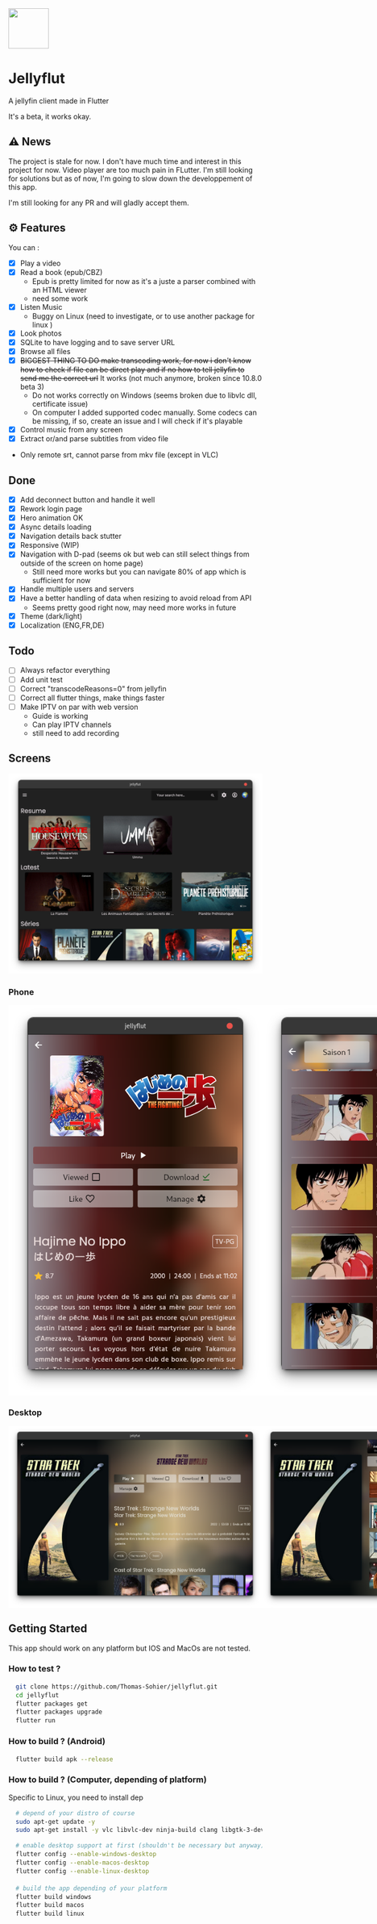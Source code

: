 <img height="80" width="80" src="./img/icon/rounded_logo.png"/>

# Jellyflut

A jellyfin client made in Flutter

It's a beta, it works okay.

## :warning: News
 
The project is stale for now. I don't have much time and interest in this project for now. Video player are too much pain in FLutter. I'm still looking for solutions but as of now, I'm going to slow down the developpement of this app.

I'm still looking for any PR and will gladly accept them.
 
## :gear: Features

You can :
- [x] Play a video
- [x] Read a book (epub/CBZ)
  - Epub is pretty limited for now as it's a juste a parser combined with an HTML viewer
  - need some work
- [x] Listen Music
  - Buggy on Linux (need to investigate, or to use another package for linux )
- [x] Look photos
- [x] SQLite to have logging and to save server URL
- [x] Browse all files
- [x] ~~BIGGEST THING TO DO make transcoding work, for now i don't know how to check if file can be direct play and if no how to tell jellyfin to send me the correct url~~ It works (not much anymore, broken since 10.8.0 beta 3)
  - Do not works correctly on Windows (seems broken due to libvlc dll, certificate issue)
  - On computer I added supported codec manually. Some codecs can be missing, if so, create an issue and I will check if it's playable
- [x] Control music from any screen
- [x] Extract or/and parse subtitles from video file
 - Only remote srt, cannot parse from mkv file (except in VLC)

## Done
  - [X] Add deconnect button and handle it well
  - [X] Rework login page
  - [x] Hero animation OK
  - [x] Async details loading
  - [x] Navigation details back stutter
  - [x] Responsive (WIP)
  - [x] Navigation with D-pad (seems ok but web can still select things from outside of the screen on home page)
    - Still need more works but you can navigate 80% of app which is sufficient for now
  - [x] Handle multiple users and servers
  - [x] Have a better handling of data when resizing to avoid reload from API
    - Seems pretty good right now, may need more works in future
  - [X] Theme (dark/light)
  - [X] Localization (ENG,FR,DE)

## Todo
  - [ ] Always refactor everything
  - [ ] Add unit test
  - [ ] Correct "transcodeReasons=0" from jellyfin
  - [ ] Correct all flutter things, make things faster
  - [ ] Make IPTV on par with web version
    - Guide is working
    - Can play IPTV channels
    - still need to add recording

## Screens

 <img src="./img/readme/home.png"/>

### Phone

<div style="display: flex">
 <img src="./img/readme/series_details_phone_1.png"/>
 <img src="./img/readme/series_details_phone_2.png"/>
</div>

### Desktop

<div style="display: flex">
 <img src="./img/readme/details_desktop.png" height="360" />
 <img src="./img/readme/series_details_desktop.png" height="360" />
 <img src="./img/readme/music_details_desktop.png" height="360" />
</div>

## Getting Started

This app should work on any platform but IOS and MacOs are not tested.

### How to test ?

```bash
  git clone https://github.com/Thomas-Sohier/jellyflut.git
  cd jellyflut
  flutter packages get
  flutter packages upgrade
  flutter run
```

### How to build ? (Android)

```bash
  flutter build apk --release
```

### How to build ? (Computer, depending of platform)

Specific to Linux, you need to install dep

```bash
  # depend of your distro of course
  sudo apt-get update -y
  sudo apt-get install -y vlc libvlc-dev ninja-build clang libgtk-3-dev
```

```bash
  # enable desktop support at first (shouldn't be necessary but anyway)
  flutter config --enable-windows-desktop
  flutter config --enable-macos-desktop
  flutter config --enable-linux-desktop

  # build the app depending of your platform
  flutter build windows
  flutter build macos
  flutter build linux
```
